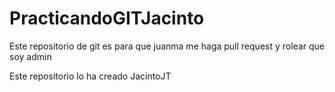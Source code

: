 # PracticandoGITJacinto
Este repositorio de git es para que juanma me haga pull request y rolear que soy admin

Este repositorio lo ha creado JacintoJT
